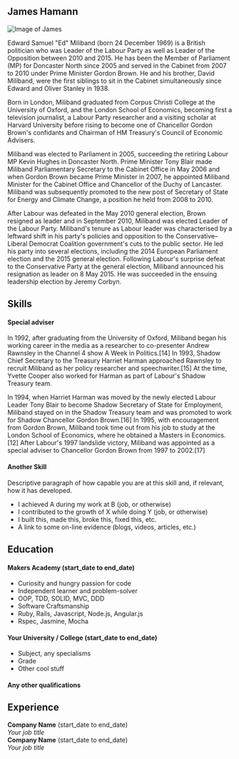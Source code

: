 ## James Hamann

![Image of James](https://en.wikipedia.org/wiki/File:Ed_Miliband_June_2015.jpg)

Edward Samuel "Ed" Miliband (born 24 December 1969) is a British politician who was Leader of the Labour Party as well as Leader of the Opposition between 2010 and 2015. He has been the Member of Parliament (MP) for Doncaster North since 2005 and served in the Cabinet from 2007 to 2010 under Prime Minister Gordon Brown. He and his brother, David Miliband, were the first siblings to sit in the Cabinet simultaneously since Edward and Oliver Stanley in 1938.

Born in London, Miliband graduated from Corpus Christi College at the University of Oxford, and the London School of Economics, becoming first a television journalist, a Labour Party researcher and a visiting scholar at Harvard University before rising to become one of Chancellor Gordon Brown's confidants and Chairman of HM Treasury's Council of Economic Advisers.

Miliband was elected to Parliament in 2005, succeeding the retiring Labour MP Kevin Hughes in Doncaster North. Prime Minister Tony Blair made Miliband Parliamentary Secretary to the Cabinet Office in May 2006 and when Gordon Brown became Prime Minister in 2007, he appointed Miliband Minister for the Cabinet Office and Chancellor of the Duchy of Lancaster. Miliband was subsequently promoted to the new post of Secretary of State for Energy and Climate Change, a position he held from 2008 to 2010.

After Labour was defeated in the May 2010 general election, Brown resigned as leader and in September 2010, Miliband was elected Leader of the Labour Party. Miliband's tenure as Labour leader was characterised by a leftward shift in his party's policies and opposition to the Conservative–Liberal Democrat Coalition government's cuts to the public sector. He led his party into several elections, including the 2014 European Parliament election and the 2015 general election. Following Labour's surprise defeat to the Conservative Party at the general election, Miliband announced his resignation as leader on 8 May 2015. He was succeeded in the ensuing leadership election by Jeremy Corbyn.

## Skills

#### Special adviser

In 1992, after graduating from the University of Oxford, Miliband began his working career in the media as a researcher to co-presenter Andrew Rawnsley in the Channel 4 show A Week in Politics.[14] In 1993, Shadow Chief Secretary to the Treasury Harriet Harman approached Rawnsley to recruit Miliband as her policy researcher and speechwriter.[15] At the time, Yvette Cooper also worked for Harman as part of Labour's Shadow Treasury team.

In 1994, when Harriet Harman was moved by the newly elected Labour Leader Tony Blair to become Shadow Secretary of State for Employment, Miliband stayed on in the Shadow Treasury team and was promoted to work for Shadow Chancellor Gordon Brown.[16] In 1995, with encouragement from Gordon Brown, Miliband took time out from his job to study at the London School of Economics, where he obtained a Masters in Economics.[12] After Labour's 1997 landslide victory, Miliband was appointed as a special adviser to Chancellor Gordon Brown from 1997 to 2002.[17]

#### Another Skill

Descriptive paragraph of how capable you are at this skill and, if relevant, how it has developed.

- I achieved A during my work at B (job, or otherwise)
- I contributed to the growth of X while doing Y (job, or otherwise)
- I built this, made this, broke this, fixed this, etc.
- A link to some on-line evidence (blogs, videos, articles, etc.)

## Education

#### Makers Academy (start_date to end_date)

- Curiosity and hungry passion for code
- Independent learner and problem-solver
- OOP, TDD, SOLID, MVC, DDD
- Software Craftsmanship
- Ruby, Rails, Javascript, Node.js, Angular.js
- Rspec, Jasmine, Mocha

#### Your University / College (start_date to end_date)

- Subject, any specialisms
- Grade
- Other cool stuff

#### Any other qualifications

## Experience

**Company Name** (start_date to end_date)    
*Your job title*  
**Company Name** (start_date to end_date)   
*Your job title*  
